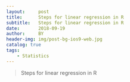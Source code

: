 ```yaml
---
layout:     post
title:      Steps for linear regression in R
subtitle:   Steps for linear regression in R
date:       2018-09-19
author:     BY
header-img: img/post-bg-ios9-web.jpg
catalog: true
tags:
    - Statistics
---
```


> Steps for linear regression in R
